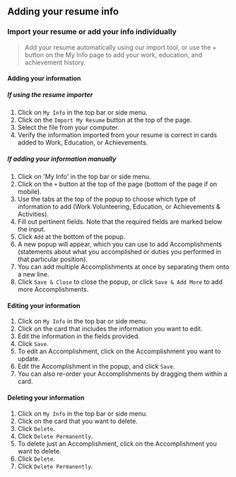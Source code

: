 ## Adding your resume info

### Import your resume or add your info individually

> Add your resume automatically using our import tool, or use the + button on the My Info page to add your work, education, and achievement history.

#### Adding your information
##### If using the resume importer
1. Click on `My Info` in the top bar or side menu.
2. Click on the `Import My Resume` button at the top of the page.
3. Select the file from your computer.
4. Verify the information imported from your resume is correct in cards added to Work, Education, or Achievements.


##### If adding your information manually
1. Click on 'My Info' in the top bar or side menu.
2. Click on the `+` button at the top of the page (bottom of the page if on mobile).
3. Use the tabs at the top of the popup to choose which type of information to add (Work  Volunteering, Education, or Achievements & Activities).
4. Fill out pertinent fields. Note that the required fields are marked below the input.
5. Click `Add` at the bottom of the popup.
6. A new popup will appear, which you can use to add Accomplishments (statements about what you accomplished or duties you performed in that particular position).
7. You can add multiple Accomplishments at once by separating them onto a new line.
8. Click `Save & Close` to close the popup, or click `Save & Add More` to add more Accomplishments.

#### Editing your information
1. Click on `My Info` in the top bar or side menu.
2. Click on the card that includes the information you want to edit.
3. Edit the information in the fields provided.
4. Click `Save`.
5. To edit an Accomplishment, click on the Accomplishment you want to update.
6. Edit the Accomplishment in the popup, and click `Save`.
7. You can also re-order your Accomplishments by dragging them within a card.

#### Deleting your information
1. Click on `My Info` in the top bar or side menu.
2. Click on the card that you want to delete.
3. Click `Delete`.
4. Click `Delete Permanently`.
5. To delete just an Accomplishment, click on the Accomplishment you want to delete.
6. Click `Delete`.
7. Click `Delete Permanently`.
